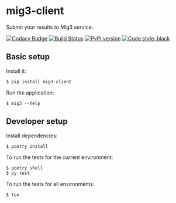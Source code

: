 # mig3-client
Submit your results to Mig3 service.

[![Codacy Badge](https://api.codacy.com/project/badge/Grade/8fbaac0868ee4261915b7c48ba8ee881)](https://app.codacy.com/app/mverteuil/mig3?utm_source=github.com&utm_medium=referral&utm_content=mverteuil/mig3-client&utm_campaign=Badge_Grade_Dashboard)
[![Build Status](https://travis-ci.com/mverteuil/mig3-client.svg?branch=master)](https://travis-ci.com/mverteuil/mig3-client)
[![PyPI version](https://badge.fury.io/py/mig3-client.svg)](https://badge.fury.io/py/mig3-client)
[![Code style: black](https://img.shields.io/badge/code%20style-black-000000.svg)](https://github.com/python/black)


## Basic setup

Install it:
```
$ pip install mig3-client
```

Run the application:
```
$ mig3 --help
```

## Developer setup

Install dependencies:
```
$ poetry install
```

To run the tests for the current environment:
```
$ poetry shell
$ py.test
```

To run the tests for all environments:
```
$ tox
```
